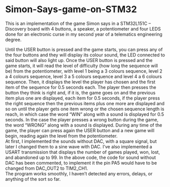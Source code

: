 # Simon-Says-game-on-STM32
This is an implementation of the game Simon says in a STM32L151C – Discovery board with 4 buttons, a speaker, a potentiometer and four LEDS done for an electronic curse in my second year of a telematics engineering degree.

Until the USER button is pressed and the game starts, you can press any of the four buttons and they will display its colour sound, the LED connected to said button will also light up. Once the USER button is pressed and the game starts, it will read the level of difficulty (how long the sequence will be) from the potentiometer, with level 1 being a 3 colours sequence, level 2 a 4 colours sequence, level 3 a 5 colours sequence and level 4 a 6 colours sequence. Then, it displays the level the player has chosen and the first item of the sequence for 0.5 seconds each. The player then presses the button they think is right and, if it is, the game goes on and the previous item plus one are displayed, each item for 0.5 seconds, if the player press the right sequence then the previous items plus one more are displayed and so on until the player gets one item wrong or the chosen sequence length is reach, in which case the word “WIN” along with a sound is displayed for 0.5 seconds. In the case the player presses a wrong button during the game, the word “WRONG” along with a sound is displayed. During any time of the game, the player can press again the USER button and a new game will begin, reading again the level from the potentiometer.   
At first, I implemented the sounds without DAC, with a square signal, but later I changed them to a sine wave with DAC. I’ve also implemented a USART transmission that displays the number of games played, won, lost, and abandoned up to 99. In the above code, the code for sound without DAC has been commented, to implement it the pin PA5 would have to be changed from DAC_OUT2 to TIM2_CH1.  
The program works smoothly, I haven’t detected any errors, delays, or anything of the sort so far.

